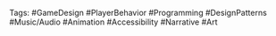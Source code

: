 Tags: #GameDesign #PlayerBehavior #Programming #DesignPatterns #Music/Audio #Animation #Accessibility #Narrative #Art